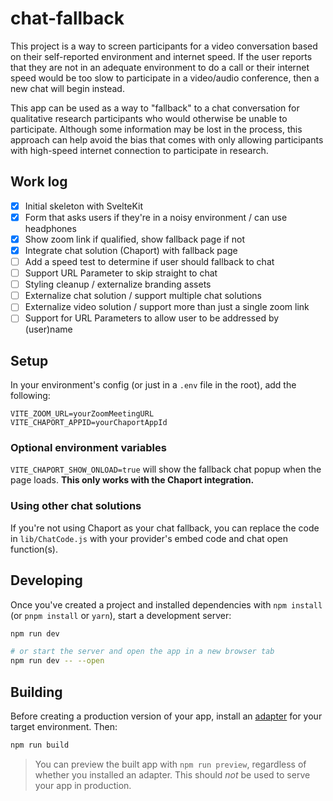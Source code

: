 # chat-fallback
This project is a way to screen participants for a video conversation based on their self-reported environment and internet speed. If the user reports that they are not in an adequate environment to do a call or their internet speed would be too slow to participate in a video/audio conference, then a new chat will begin instead.

This app can be used as a way to "fallback" to a chat conversation for qualitative research participants who would otherwise be unable to participate. Although some information may be lost in the process, this approach can help avoid the bias that comes with only allowing participants with high-speed internet connection to participate in research.

## Work log
- [x] Initial skeleton with SvelteKit
- [x] Form that asks users if they're in a noisy environment / can use headphones
- [x] Show zoom link if qualified, show fallback page if not
- [x] Integrate chat solution (Chaport) with fallback page
- [ ] Add a speed test to determine if user should fallback to chat
- [ ] Support URL Parameter to skip straight to chat
- [ ] Styling cleanup / externalize branding assets
- [ ] Externalize chat solution / support multiple chat solutions
- [ ] Externalize video solution / support more than just a single zoom link
- [ ] Support for URL Parameters to allow user to be addressed by (user)name

## Setup
In your environment's config (or just in a `.env` file in the root), add the following:

```
VITE_ZOOM_URL=yourZoomMeetingURL
VITE_CHAPORT_APPID=yourChaportAppId
```
### Optional environment variables

`VITE_CHAPORT_SHOW_ONLOAD=true` will show the fallback chat popup when the page loads. **This only works with the Chaport integration.**

### Using other chat solutions

If you're not using Chaport as your chat fallback, you can replace the code in `lib/ChatCode.js` with your provider's embed code and chat open function(s).

## Developing

Once you've created a project and installed dependencies with `npm install` (or `pnpm install` or `yarn`), start a development server:

```bash
npm run dev

# or start the server and open the app in a new browser tab
npm run dev -- --open
```

## Building

Before creating a production version of your app, install an [adapter](https://kit.svelte.dev/docs#adapters) for your target environment. Then:

```bash
npm run build
```

> You can preview the built app with `npm run preview`, regardless of whether you installed an adapter. This should _not_ be used to serve your app in production.
